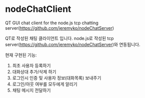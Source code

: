 nodeChatClient
==============

QT GUI chat client for the node.js tcp chatting server(https://github.com/jeremyko/nodeChatServer)


QT로 작성된 채팅 클라이언트 입니다.
node.js로 작성된 tcp server(https://github.com/jeremyko/nodeChatServer)와 연동됩니다.

현재 구현된 기능:
1. 최초 사용자 등록하기 
2. 대화상대 추가/삭제 하기  
3. 로그인시 인증 및 사용자 정보(대화목록) 보내주기 
4. 로그인/아웃 여부를 모두에게 알리기 
5. 채팅 메시지 전달하기 
